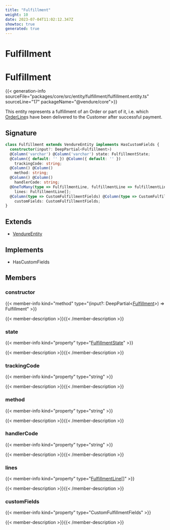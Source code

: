 ```yaml
---
title: "Fulfillment"
weight: 10
date: 2023-07-04T11:02:12.347Z
showtoc: true
generated: true
---
```

<!-- This file was generated from the Vendure source. Do not modify. Instead, re-run the "docs:build" script -->

# Fulfillment
<div class="symbol">


# Fulfillment

{{< generation-info sourceFile="packages/core/src/entity/fulfillment/fulfillment.entity.ts" sourceLine="17" packageName="@vendure/core">}}

This entity represents a fulfillment of an Order or part of it, i.e. which <a href='/typescript-api/entities/order-line#orderline'>OrderLine</a>s have been
delivered to the Customer after successful payment.

## Signature

```TypeScript
class Fulfillment extends VendureEntity implements HasCustomFields {
  constructor(input?: DeepPartial<Fulfillment>)
  @Column('varchar') @Column('varchar') state: FulfillmentState;
  @Column({ default: '' }) @Column({ default: '' })
    trackingCode: string;
  @Column() @Column()
    method: string;
  @Column() @Column()
    handlerCode: string;
  @OneToMany(type => FulfillmentLine, fulfillmentLine => fulfillmentLine.fulfillment) @OneToMany(type => FulfillmentLine, fulfillmentLine => fulfillmentLine.fulfillment)
    lines: FulfillmentLine[];
  @Column(type => CustomFulfillmentFields) @Column(type => CustomFulfillmentFields)
    customFields: CustomFulfillmentFields;
}
```
## Extends

 * <a href='/typescript-api/entities/vendure-entity#vendureentity'>VendureEntity</a>


## Implements

 * HasCustomFields


## Members

### constructor

{{< member-info kind="method" type="(input?: DeepPartial&#60;<a href='/typescript-api/entities/fulfillment#fulfillment'>Fulfillment</a>&#62;) => Fulfillment"  >}}

{{< member-description >}}{{< /member-description >}}

### state

{{< member-info kind="property" type="<a href='/typescript-api/fulfillment/fulfillment-state#fulfillmentstate'>FulfillmentState</a>"  >}}

{{< member-description >}}{{< /member-description >}}

### trackingCode

{{< member-info kind="property" type="string"  >}}

{{< member-description >}}{{< /member-description >}}

### method

{{< member-info kind="property" type="string"  >}}

{{< member-description >}}{{< /member-description >}}

### handlerCode

{{< member-info kind="property" type="string"  >}}

{{< member-description >}}{{< /member-description >}}

### lines

{{< member-info kind="property" type="<a href='/typescript-api/entities/order-line-reference#fulfillmentline'>FulfillmentLine</a>[]"  >}}

{{< member-description >}}{{< /member-description >}}

### customFields

{{< member-info kind="property" type="CustomFulfillmentFields"  >}}

{{< member-description >}}{{< /member-description >}}


</div>
